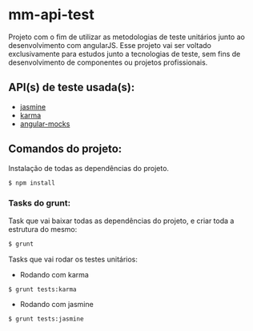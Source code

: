 # mm-api-test

Projeto com o fim de utilizar as metodologias de teste unitários junto ao desenvolvimento com angularJS.
Esse projeto vai ser voltado exclusivamente para estudos junto a tecnologias de teste, sem fins de desenvolvimento
de componentes ou projetos profissionais.

## API(s) de teste usada(s):

- [jasmine](http://jasmine.github.io/)
- [karma](https://karma-runner.github.io/0.13/index.html)
- [angular-mocks](https://github.com/angular/bower-angular-mocks)

## Comandos do projeto:

Instalação de todas as dependências do projeto.

```bash
$ npm install
```

### Tasks do grunt:

Task que vai baixar todas as dependências do projeto, e criar toda a estrutura do mesmo:

```bash
$ grunt
```

Tasks que vai rodar os testes unitários:

- Rodando com karma
```bash
$ grunt tests:karma
```
- Rodando com jasmine
```bash
$ grunt tests:jasmine
```



